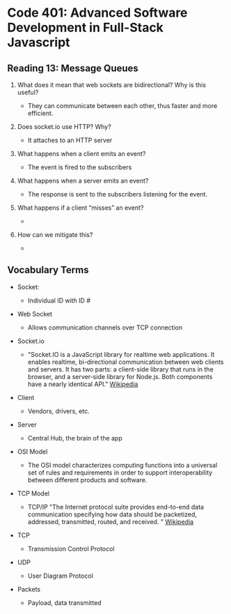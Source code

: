 # Code 401: Advanced Software Development in Full-Stack Javascript

## Reading 13: Message Queues

1. What does it mean that web sockets are bidirectional? Why is this useful?

    - They can communicate between each other, thus faster and more efficient.

1. Does socket.io use HTTP? Why?

    - It attaches to an HTTP server

1. What happens when a client emits an event?

    - The event is fired to the subscribers

1. What happens when a server emits an event?

    - The response is sent to the subscribers listening for the event.

1. What happens if a client “misses” an event?

    - 

1. How can we mitigate this?

    - 

## Vocabulary Terms

- Socket:

    - Individual ID with ID #

- Web Socket

    - Allows communication channels over TCP connection

- Socket.io

    - "Socket.IO is a JavaScript library for realtime web applications. It enables realtime, bi-directional communication between web clients and servers. It has two parts: a client-side library that runs in the browser, and a server-side library for Node.js. Both components have a nearly identical API." [Wikipedia](https://en.wikipedia.org/wiki/Socket.IO)

- Client

    - Vendors, drivers, etc.

- Server

    - Central Hub, the brain of the app

- OSI Model

    - The OSI model characterizes computing functions into a universal set of rules and requirements in order to support interoperability between different products and software.

- TCP Model

    - TCP/IP "The Internet protocol suite provides end-to-end data communication specifying how data should be packetized, addressed, transmitted, routed, and received. " [Wikipedia](https://en.wikipedia.org/wiki/Internet_protocol_suite)

- TCP

    - Transmission Control Protocol

- UDP

    - User Diagram Protocol

- Packets

    - Payload, data transmitted